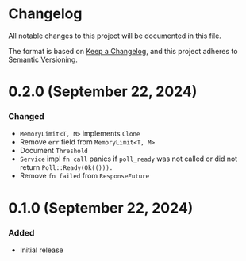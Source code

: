 # Changelog

All notable changes to this project will be documented in this file.

The format is based on [Keep a Changelog](https://keepachangelog.com/en/1.1.0/),
and this project adheres to [Semantic Versioning](https://semver.org/spec/v2.0.0.html).

# 0.2.0 (September 22, 2024)

### Changed

- `MemoryLimit<T, M>` implements `Clone`
- Remove `err` field from `MemoryLimit<T, M>`
- Document `Threshold`
- `Service` impl `fn call` panics if `poll_ready` was not called or did not return `Poll::Ready(Ok(())).`
- Remove `fn failed` from `ResponseFuture`

# 0.1.0 (September 22, 2024)

### Added

- Initial release
